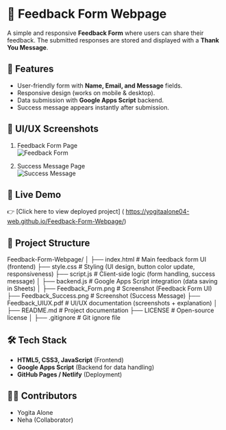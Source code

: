 # 🌟 Feedback Form Webpage

A simple and responsive **Feedback Form** where users can share their feedback.
The submitted responses are stored and displayed with a **Thank You Message**.



## 🚀 Features

* User-friendly form with **Name, Email, and Message** fields.
* Responsive design (works on mobile & desktop).
* Data submission with **Google Apps Script** backend.
* Success message appears instantly after submission.



## 📸 UI/UX Screenshots                                          

1. Feedback Form Page  
![Feedback Form](Screenshot_1.png)

2. Success Message Page  
![Success Message](Screenshot_2.png)

## 🔗 Live Demo

👉 [Click here to view deployed project]  ( https://yogitaalone04-web.github.io/Feedback-Form-Webpage/)



## 📂 Project Structure

Feedback-Form-Webpage/
│
├── index.html              # Main feedback form UI (frontend)
├── style.css               # Styling (UI design, button color update, responsiveness)
├── script.js               # Client-side logic (form handling, success message)
│
├── backend.js              # Google Apps Script integration (data saving in Sheets)
│
├── Feedback_Form.png       # Screenshot (Feedback Form UI)
├── Feedback_Success.png    # Screenshot (Success Message)
├── Feedback_UIUX.pdf       # UI/UX documentation (screenshots + explanation)
│
├── README.md               # Project documentation
├── LICENSE                 # Open-source license
│
├── .gitignore              # Git ignore file



## 🛠️ Tech Stack

* **HTML5, CSS3, JavaScript** (Frontend)
* **Google Apps Script** (Backend for data handling)
* **GitHub Pages / Netlify** (Deployment)



## 👩‍💻 Contributors

* Yogita Alone
* Neha (Collaborator)
